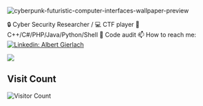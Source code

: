 
 
![cyberpunk-futuristic-computer-interfaces-wallpaper-preview](https://user-images.githubusercontent.com/55303037/165060541-4f6bc5bd-e366-4a27-9132-f2b4f2263b03.jpg)


🔒 Cyber Security Researcher / 💻 CTF player
🤏 C++/C#/PHP/Java/Python/Shell
🤏 Code audit
📫 How to reach me:&nbsp; [![Linkedin: Albert Gierlach](https://img.shields.io/badge/-LinkedIn-blue?style=flat-square&logo=Linkedin&logoColor=white&link=https://www.linkedin.com/in/mohamed-hellmy-2b56ab198/)](https://www.linkedin.com/in/mohamed-hellmy-2b56ab198/)&nbsp;
<p>
<img allign="right" src="https://github-readme-stats.vercel.app/api?username=7elmie&count_private=true&show_icons=true&theme=blueberry"/>
</p>

## Visit Count
![Visitor Count](https://profile-counter.glitch.me/we1h0/count.svg)
